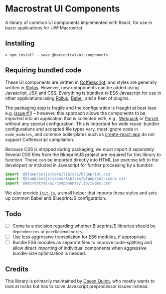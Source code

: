# Macrostrat UI Components

A library of common UI components implemented with React, for use in basic
applications for UW-Macrostrat.

## Installing

```
> npm install --save @macrostrat/ui-components
```

## Requiring bundled code

These UI components are written in [Coffeescript](https://coffeescript.org/),
and styles are generally written in [Stylus](http://stylus-lang.com/).
However, new components can be added using Javascript, JSX and CSS.
Everything is bundled to ES6 Javascript for use in other applications
using [Rollup](https://rollupjs.org/guide/en/), [Babel](https://babeljs.io/), and a fleet of plugins.

The packaging step is fragile and the configuration is fraught at best (see e.g. [issue #1](https://github.com/UW-Macrostrat/ui-components/issues/1)) – however, this
approach allows the components to be imported into an application
that is collected with, e.g., [Webpack](https://webpack.js.org/) or
[Parcel](https://parceljs.org/), without any special configuration.
This is important for wide reuse: bundler configurations and accepted file types
vary, most ignore code in `node_modules`, and common boilerplates such as
[create-react-app](https://create-react-app.dev/) do not support Coffeescript compilation.

Because CSS is stripped during packaging, we must import it separately. Several
CSS files from the BlueprintJS project are required for this library to function.
These can be imported directly into HTML (an exercise left to the developer) or
included in Javascript for further processing by a bundler:
```js
import '@blueprintjs/core/lib/css/blueprint.css'
import '@blueprintjs/icons/lib/css/blueprint-icons.css'
import '@macrostrat/ui-components/lib/index.css'
```

We also provide [`init.js`](init.js), a small helper that imports these styles
and sets up common Babel and BlueprintJS configuration.

## Todo

- [ ] Come to a decision regarding whether BlueprintJS libraries should be
      `dependencies` or `peerDependencies`.
- [ ] Use less aggressive transpilation for ES6 modules, if appropriate.
- [ ] Bundle ES6 modules as separate files to improve code-splitting
      and allow direct importing of individual components when
      aggressive bundle-size optimization is needed.

## Credits

This library is primarily maintained by [Daven Quinn](https://davenquinn.com),
who mostly wants to look at rocks but has to solve Javascript preprocessor issues
instead.
